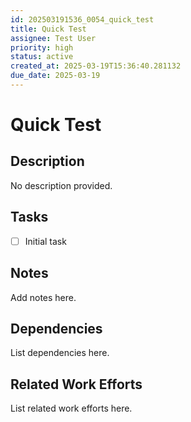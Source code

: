 ```yaml
---
id: 202503191536_0054_quick_test
title: Quick Test
assignee: Test User
priority: high
status: active
created_at: 2025-03-19T15:36:40.281132
due_date: 2025-03-19
---
```


# Quick Test

## Description
No description provided.

## Tasks
- [ ] Initial task

## Notes
Add notes here.

## Dependencies
List dependencies here.

## Related Work Efforts
List related work efforts here.